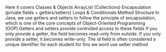 Here it covers Classes & Objects
 ArrayList (Collections)
 Encapsulation (private fields + getters/setters)
 Loops & Conditionals
 Method Structure
 In Java, we use getters and setters to follow the principle of encapsulation, which is one of the core concepts of Object-Oriented Programming (OOP).Getters and setters provide controlled access to these fields
 If you only provide a getter, the field becomes read-only from outside.
 If you only provide a setter, it becomes write-only.
 The id field is often considered a unique identifier for each student.for this we wont use setter method
